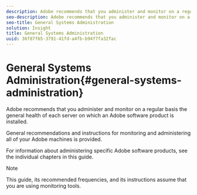 ```yaml
---
description: Adobe recommends that you administer and monitor on a regular basis the general health of each server on which an Adobe software product is installed.
seo-description: Adobe recommends that you administer and monitor on a regular basis the general health of each server on which an Adobe software product is installed.
seo-title: General Systems Administration
solution: Insight
title: General Systems Administration
uuid: 36f87f65-3791-41fd-a4fb-b94f7fa32fac
---
```


# General Systems Administration{#general-systems-administration}

Adobe recommends that you administer and monitor on a regular basis the general health of each server on which an Adobe software product is installed.

 General recommendations and instructions for monitoring and administering all of your Adobe machines is provided.

For information about administering specific Adobe software products, see the individual chapters in this guide.

>[!NOTE]
>
>This guide, its recommended frequencies, and its instructions assume that you are using monitoring tools.

